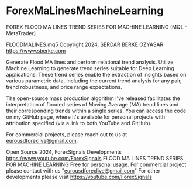 # ForexMaLinesMachineLearning
FOREX FLOOD MA LINES TREND SERIES FOR MACHINE LEARNING (MQL - MetaTrader)

FLOODMALINES.mq5
Copyright 2024, SERDAR BERKE OZYASAR
https://www.sberke.com

Generate Flood MA lines and perform relational trend analysis. Utilize Machine Learning to generate trend series suitable for Deep Learning applications. These trend series enable the extraction of insights based on various parametric data, including the current trend analysis for any pair, trend robustness, and price range expectations.

The open-source mass production algorithm I've released facilitates the interpretation of flooded series of Moving Average (MA) trend lines and their corresponding trends within a single series. You can access the code on my GitHub page, where it's available for personal projects with attribution specified (via a link to both YouTube and GitHub).

For commercial projects, please reach out to us at eurousdforexlive@gmail.com.

Open Source 2024, ForexSignals Developments
https://www.youtube.com/ForexSignals
FLOOD MA LINES TREND SERIES FOR MACHINE LEARNING
Free for personal usage.
For commercial project please contact with us "eurousdforexlive@gmail.com"
For other developments please visit https://youtube.com/ForexSignals


